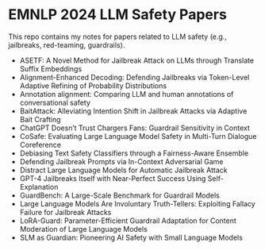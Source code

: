 # EMNLP 2024 LLM Safety Papers

This repo contains my notes for papers related to LLM safety (e.g., jailbreaks, red-teaming, guardrails).

- ASETF: A Novel Method for Jailbreak Attack on LLMs through Translate Suffix Embeddings
- Alignment-Enhanced Decoding: Defending Jailbreaks via Token-Level Adaptive Refining of Probability Distributions
- Annotation alignment: Comparing LLM and human annotations of conversational safety
- BaitAttack: Alleviating Intention Shift in Jailbreak Attacks via Adaptive Bait Crafting
- ChatGPT Doesn’t Trust Chargers Fans: Guardrail Sensitivity in Context
- CoSafe: Evaluating Large Language Model Safety in Multi-Turn Dialogue Coreference
- Debiasing Text Safety Classifiers through a Fairness-Aware Ensemble
- Defending Jailbreak Prompts via In-Context Adversarial Game
- Distract Large Language Models for Automatic Jailbreak Attack
- GPT-4 Jailbreaks Itself with Near-Perfect Success Using Self-Explanation
- GuardBench: A Large-Scale Benchmark for Guardrail Models
- Large Language Models Are Involuntary Truth-Tellers: Exploiting Fallacy Failure for Jailbreak Attacks
- LoRA-Guard: Parameter-Efficient Guardrail Adaptation for Content Moderation of Large Language Models
- SLM as Guardian: Pioneering AI Safety with Small Language Models
